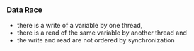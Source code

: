 ### Data Race
- there is a write of a variable by one thread,
- there is a read of the same variable by another thread and
- the write and read are not ordered by synchronization
